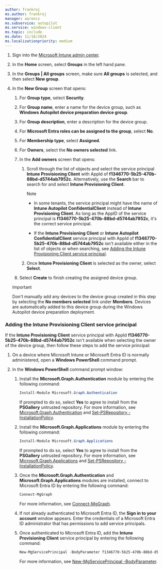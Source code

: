 ```yaml
---
author: frankroj
ms.author: frankroj
manager: aaroncz
ms.subservice: autopilot
ms.service: windows-client
ms.topic: include
ms.date: 11/18/2024
ms.localizationpriority: medium
---
```


<!-- This file is shared by the following articles:

device-preparation/tutorial/user-driven/entra-join-device group.md

Headings are driven by article context. -->

1. Sign into the [Microsoft Intune admin center](https://go.microsoft.com/fwlink/?linkid=2109431).

1. In the **Home** screen, select **Groups** in the left hand pane.

1. In the **Groups | All groups** screen, make sure **All groups** is selected, and then select **New group**.

1. In the **New Group** screen that opens:

    1. For **Group type**, select **Security**.

    1. For **Group name**, enter a name for the device group, such as **Windows Autopilot device preparation device group**.

    1. For **Group description**, enter a description for the device group.

    1. For **Microsoft Entra roles can be assigned to the group**, select **No**.

    1. For **Membership type**, select **Assigned**.

    1. For **Owners**, select the **No owners selected** link.

    1. In the **Add owners** screen that opens:

       1. Scroll through the list of objects and select the service principal **Intune Provisioning Client** with AppId of **f1346770-5b25-470b-88bd-d5744ab7952c**. Alternatively, use the **Search** bar to search for and select **Intune Provisioning Client**.

           > [!NOTE]
           >
           > - In some tenants, the service principal might have the name of **Intune Autopilot ConfidentialClient** instead of **Intune Provisioning Client**. As long as the AppID of the service principal is **f1346770-5b25-470b-88bd-d5744ab7952c**, it's the correct service principal.
           >
           > - If the **Intune Provisioning Client** or **Intune Autopilot ConfidentialClient** service principal with AppId of **f1346770-5b25-470b-88bd-d5744ab7952c** isn't available either in the list of objects or when searching, see [Adding the Intune Provisioning Client service principal](#adding-the-intune-provisioning-client-service-principal).

       1. Once **Intune Provisioning Client** is selected as the owner, select **Select**.

    1. Select **Create** to finish creating the assigned device group.

    > [!IMPORTANT]
    >
    > Don't manually add any devices to the device group created in this step by selecting the **No members selected** link under **Members**. Devices are automatically added to this device group during the Windows Autopilot device preparation deployment.

### Adding the Intune Provisioning Client service principal

If the **Intune Provisioning Client** service principal with AppId **f1346770-5b25-470b-88bd-d5744ab7952c** isn't available when selecting the owner of the device group, then follow these steps to add the service principal:

1. On a device where Microsoft Intune or Microsoft Entra ID is normally administered, open a **Windows PowerShell** command prompt.

1. In the **Windows PowerShell** command prompt window:

   1. Install the **Microsoft.Graph.Authentication** module by entering the following command:

        ```powershell
        Install-Module Microsoft.Graph.Authentication
        ```

        If prompted to do so, select **Yes** to agree to install from the **PSGallery** untrusted repository. For more information, see [Microsoft.Graph.Authentication](/powershell/module/microsoft.graph.authentication/) and [Set-PSRepository -InstallationPolicy](/powershell/module/powershellget/set-psrepository#-installationpolicy).
    
    1. Install the **Microsoft.Graph.Applications** module by entering the following command:

        ```powershell
        Install-Module Microsoft.Graph.Applications
        ```

        If prompted to do so, select **Yes** to agree to install from the **PSGallery** untrusted repository. For more information, see [Microsoft.Graph.Applications](/powershell/module/microsoft.graph.applications/) and [Set-PSRepository -InstallationPolicy](/powershell/module/powershellget/set-psrepository#-installationpolicy).

   1. Once the **Microsoft.Graph.Authentication** and **Microsoft.Graph.Applications** modules are installed, connect to Microsoft Entra ID by entering the following command:

        ```powershell
        Connect-MgGraph
        ```

        For more information, see [Connect-MgGraph](/powershell/module/microsoft.graph.authentication/connect-mggraph).

   1. If not already authenticated to Microsoft Entra ID, the **Sign in to your account** window appears. Enter the credentials of a Microsoft Entra ID administrator that has permissions to add service principals.

   1. Once authenticated to Microsoft Entra ID, add the **Intune Provisioning Client** service principal by entering the following command:

        ```powershell
        New-MgServicePrincipal -BodyParameter f1346770-5b25-470b-88bd-d5744ab7952c
        ```

        For more information, see [New-MgServicePrincipal -BodyParameter](/powershell/module/microsoft.graph.applications/new-mgserviceprincipal#-bodyparameter).
